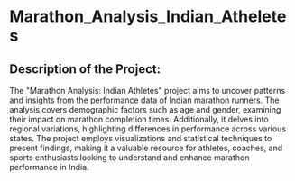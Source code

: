 # Marathon_Analysis_Indian_Atheletes
## Description of the Project:
The "Marathon Analysis: Indian Athletes" project aims to uncover patterns and insights from the performance data of Indian marathon runners. The analysis covers demographic factors such as age and gender, examining their impact on marathon completion times. Additionally, it delves into regional variations, highlighting differences in performance across various states. The project employs visualizations and statistical techniques to present findings, making it a valuable resource for athletes, coaches, and sports enthusiasts looking to understand and enhance marathon performance in India.
